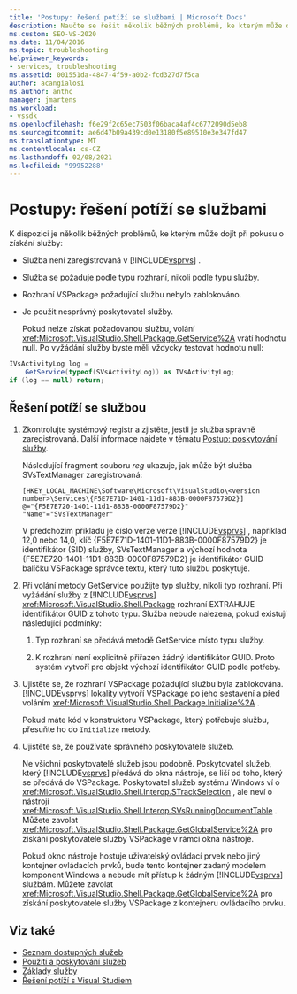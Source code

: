 ```yaml
---
title: 'Postupy: řešení potíží se službami | Microsoft Docs'
description: Naučte se řešit několik běžných problémů, ke kterým může dojít při pokusu o získání služby v sadě Visual Studio SDK.
ms.custom: SEO-VS-2020
ms.date: 11/04/2016
ms.topic: troubleshooting
helpviewer_keywords:
- services, troubleshooting
ms.assetid: 001551da-4847-4f59-a0b2-fcd327d7f5ca
author: acangialosi
ms.author: anthc
manager: jmartens
ms.workload:
- vssdk
ms.openlocfilehash: f6e29f2c65ec7503f06baca4af4c6772090d5eb8
ms.sourcegitcommit: ae6d47b09a439cd0e13180f5e89510e3e347fd47
ms.translationtype: MT
ms.contentlocale: cs-CZ
ms.lasthandoff: 02/08/2021
ms.locfileid: "99952288"
---
```

# <a name="how-to-troubleshoot-services"></a>Postupy: řešení potíží se službami
K dispozici je několik běžných problémů, ke kterým může dojít při pokusu o získání služby:

- Služba není zaregistrovaná v [!INCLUDE[vsprvs](../code-quality/includes/vsprvs_md.md)] .

- Služba se požaduje podle typu rozhraní, nikoli podle typu služby.

- Rozhraní VSPackage požadující službu nebylo zablokováno.

- Je použit nesprávný poskytovatel služby.

  Pokud nelze získat požadovanou službu, volání <xref:Microsoft.VisualStudio.Shell.Package.GetService%2A> vrátí hodnotu null. Po vyžádání služby byste měli vždycky testovat hodnotu null:

```csharp
IVsActivityLog log =
    GetService(typeof(SVsActivityLog)) as IVsActivityLog;
if (log == null) return;
```

## <a name="to-troubleshoot-a-service"></a>Řešení potíží se službou

1. Zkontrolujte systémový registr a zjistěte, jestli je služba správně zaregistrovaná. Další informace najdete v tématu [Postup: poskytování služby](../extensibility/how-to-provide-a-service.md).

    Následující fragment souboru *reg* ukazuje, jak může být služba SVsTextManager zaregistrovaná:

   ```
   [HKEY_LOCAL_MACHINE\Software\Microsoft\VisualStudio\<version number>\Services\{F5E7E71D-1401-11d1-883B-0000F87579D2}]
   @="{F5E7E720-1401-11d1-883B-0000F87579D2}"
   "Name"="SVsTextManager"
   ```

    V předchozím příkladu je číslo verze verze [!INCLUDE[vsprvs](../code-quality/includes/vsprvs_md.md)] , například 12,0 nebo 14,0, klíč {F5E7E71D-1401-11D1-883B-0000F87579D2} je identifikátor (SID) služby, SVsTextManager a výchozí hodnota {F5E7E720-1401-11D1-883B-0000F87579D2} je identifikátor GUID balíčku VSPackage správce textu, který tuto službu poskytuje.

2. Při volání metody GetService použijte typ služby, nikoli typ rozhraní. Při vyžádání služby z [!INCLUDE[vsprvs](../code-quality/includes/vsprvs_md.md)] <xref:Microsoft.VisualStudio.Shell.Package> rozhraní EXTRAHUJE identifikátor GUID z tohoto typu. Služba nebude nalezena, pokud existují následující podmínky:

   1. Typ rozhraní se předává metodě GetService místo typu služby.

   2. K rozhraní není explicitně přiřazen žádný identifikátor GUID. Proto systém vytvoří pro objekt výchozí identifikátor GUID podle potřeby.

3. Ujistěte se, že rozhraní VSPackage požadující službu byla zablokována. [!INCLUDE[vsprvs](../code-quality/includes/vsprvs_md.md)] lokality vytvoří VSPackage po jeho sestavení a před voláním <xref:Microsoft.VisualStudio.Shell.Package.Initialize%2A> .

    Pokud máte kód v konstruktoru VSPackage, který potřebuje službu, přesuňte ho do `Initialize` metody.

4. Ujistěte se, že používáte správného poskytovatele služeb.

    Ne všichni poskytovatelé služeb jsou podobně. Poskytovatel služeb, který [!INCLUDE[vsprvs](../code-quality/includes/vsprvs_md.md)] předává do okna nástroje, se liší od toho, který se předává do VSPackage. Poskytovatel služeb systému Windows ví o <xref:Microsoft.VisualStudio.Shell.Interop.STrackSelection> , ale neví o nástroji <xref:Microsoft.VisualStudio.Shell.Interop.SVsRunningDocumentTable> . Můžete zavolat <xref:Microsoft.VisualStudio.Shell.Package.GetGlobalService%2A> pro získání poskytovatele služby VSPackage v rámci okna nástroje.

    Pokud okno nástroje hostuje uživatelský ovládací prvek nebo jiný kontejner ovládacích prvků, bude tento kontejner zadaný modelem komponent Windows a nebude mít přístup k žádným [!INCLUDE[vsprvs](../code-quality/includes/vsprvs_md.md)] službám. Můžete zavolat <xref:Microsoft.VisualStudio.Shell.Package.GetGlobalService%2A> pro získání poskytovatele služby VSPackage z kontejneru ovládacího prvku.

## <a name="see-also"></a>Viz také
- [Seznam dostupných služeb](../extensibility/internals/list-of-available-services.md)
- [Použití a poskytování služeb](../extensibility/using-and-providing-services.md)
- [Základy služby](../extensibility/internals/service-essentials.md)
- [Řešení potíží s Visual Studiem](/troubleshoot/visualstudio/welcome-visual-studio/)
